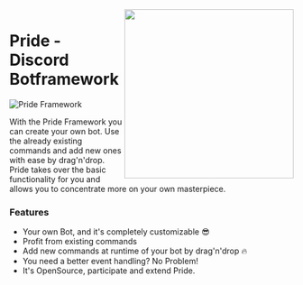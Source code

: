 <img align="right" src="https://get.sebb.li/files/PrideLogo.png" height="300px" />

# Pride - Discord Botframework

![Pride Framework](https://github.com/sebenns/Pride/workflows/Pride%20Framework/badge.svg)

With the Pride Framework you can create your own bot. Use the already existing commands and add new ones with ease 
by drag'n'drop. Pride takes over the basic functionality for you and allows you to concentrate more on your own masterpiece. 

### Features

- Your own Bot, and it's completely customizable :sunglasses:
- Profit from existing commands
- Add new commands at runtime of your bot by drag'n'drop :fire: 
- You need a better event handling? No Problem!
- It's OpenSource, participate and extend Pride.
